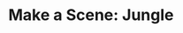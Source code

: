 ---
title: "Make a Scene: Jungle"
developer: Innivo
image: MakeASceneJungle.jpg
link: http://www.makeasceneapp.com/app/jungle/
ios: http://itunes.apple.com/us/app/make-a-scene-jungle/id501639931
android: https://play.google.com/store/apps/details?id=air.com.innivo.makeascene.jungle
blackberry: http://appworld.blackberry.com/webstore/content/127798/?lang=en
amazon: http://www.amazon.com/Innivo-Make-a-Scene-Jungle/dp/B00CJJY7SQ
---